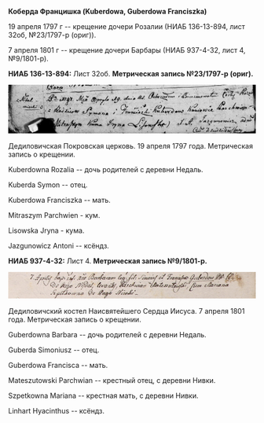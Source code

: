**Коберда Францишка (Kuberdowa, Guberdowa Franciszka)**

19 апреля 1797 г -- крещение дочери Розалии (НИАБ 136-13-894, лист 32об,
№23/1797-р (ориг)).

7 апреля 1801 г -- крещение дочери Барбары (НИАБ 937-4-32, лист 4,
№9/1801-р).

**НИАБ 136-13-894:** Лист 32об. **Метрическая запись №23/1797-р
(ориг).**

![](./media/29c599fd6b752ac8d0dd8f3de8b9b840412f6b4d.png)

Дедиловичская Покровская церковь. 19 апреля 1797 года. Метрическая
запись о крещении.

Kuberdowna Rozalia -- дочь родителей с деревни Недаль.

Kuberda Symon -- отец.

Kuberdowa Franciszka -- мать.

Mitraszym Parchwien - кум.

Lisowska Jryna - кума.

Jazgunowicz Antoni -- ксёндз.

**НИАБ 937-4-32:** Лист 4. **Метрическая запись №9/1801-р.**

![](./media/d14ce45cfd09a1f51ad37f7b7bfdd61f7a15839c.png)

Дедиловичский костел Наисвятейшего Сердца Иисуса. 7 апреля 1801 года.
Метрическая запись о крещении.

Guberdowna Barbara -- дочь родителей с деревни Недаль.

Guberda Simoniusz -- отец.

Guberdowa Francisca -- мать.

Mateszutowski Parchwian -- крестный отец, с деревни Нивки.

Szpetkowna Mariana -- крестная мать, с деревни Нивки.

Linhart Hyacinthus -- ксёндз.
